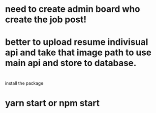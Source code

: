 # need to create admin board who create the job post!

# better to upload resume indivisual api and take that image path to use main api and store to database.

#

install the package

# yarn start or npm start
